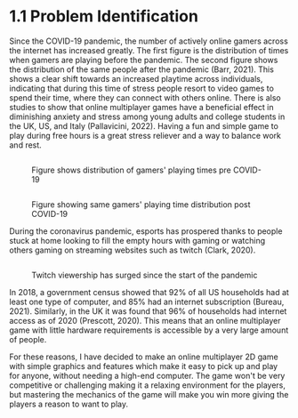 # 1.1 Problem Identification

Since the COVID-19 pandemic, the number of actively online gamers across the internet has increased greatly. The first figure is the distribution of times when gamers are playing before the pandemic. The second figure shows the distribution of the same people after the pandemic (Barr, 2021). This shows a clear shift towards an increased playtime across individuals, indicating that during this time of stress people resort to video games to spend their time, where they can connect with others online. There is also studies to show that online multiplayer games have a beneficial effect in diminishing anxiety and stress among young adults and college students in the UK, US, and Italy (Pallavicini, 2022). Having a fun and simple game to play during free hours is a great stress reliever and a way to balance work and rest.



<figure><img src="https://journals.sagepub.com/cms/10.1177/15554120211017036/asset/images/large/10.1177_15554120211017036-fig4.jpeg" alt=""><figcaption><p>Figure shows distribution of gamers' playing times pre COVID-19</p></figcaption></figure>

<figure><img src="https://journals.sagepub.com/cms/10.1177/15554120211017036/asset/images/large/10.1177_15554120211017036-fig5.jpeg" alt=""><figcaption><p>Figure showing same gamers' playing time distribution post COVID-19</p></figcaption></figure>

During the coronavirus pandemic, esports has prospered thanks to people stuck at home looking to fill the empty hours with gaming or watching others gaming on streaming websites such as twitch (Clark, 2020).&#x20;

<figure><img src="https://sportsgazette.co.uk/wp-content/uploads/2020/05/q1-2020_twitch-total-hours-watched-since-q1-18-_publicity_-_embed_-2020_.jpg" alt=""><figcaption><p>Twitch viewership has surged since the start of the pandemic</p></figcaption></figure>

In 2018, a government census showed that 92% of all US households had at least one type of computer, and 85% had an internet subscription (Bureau, 2021). Similarly, in the UK it was found that 96% of households had internet access as of 2020 (Prescott, 2020). This means that an online multiplayer game with little hardware requirements is accessible by a very large amount of people.

For these reasons, I have decided to make an online multiplayer 2D game with simple graphics and features which make it easy to pick up and play for anyone, without needing a high-end computer. The game won't be very competitive or challenging making it a relaxing environment for the players, but mastering the mechanics of the game will make you win more giving the players a reason to want to play.
